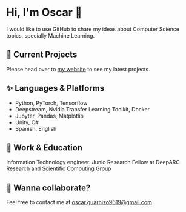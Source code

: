 # Hi, I'm Oscar 👋
I would like to use GitHub to share my ideas about Computer Science topics, specially Machine Learning.

## 🚀 Current Projects
Please head over to [my website](https://zosov.github.io/) to see my latest projects.

## ✨ Languages & Platforms
- Python, PyTorch, Tensorflow
- Deepstream, Nvidia Transfer Learning Toolkit, Docker
- Jupyter, Pandas, Matplotlib
- Unity, C#
- Spanish, English

## 💼 Work & Education
Information Technology engineer.
Junio Research Fellow at DeepARC Research and Scientific Computing Group

## 👯 Wanna collaborate?
Feel free to contact me at oscar.guarnizo9619@gmail.com
